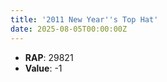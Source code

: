 ```yaml
---
title: '2011 New Year''s Top Hat'
date: 2025-08-05T00:00:00Z
---
```

- **RAP**: 29821
- **Value**: -1
